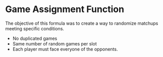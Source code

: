 # Game Assignment Function

The objective of this formula was to create a way to randomize matchups meeting specific conditions.
* No duplicated games
* Same number of random games per slot
* Each player must face everyone of the opponents.
